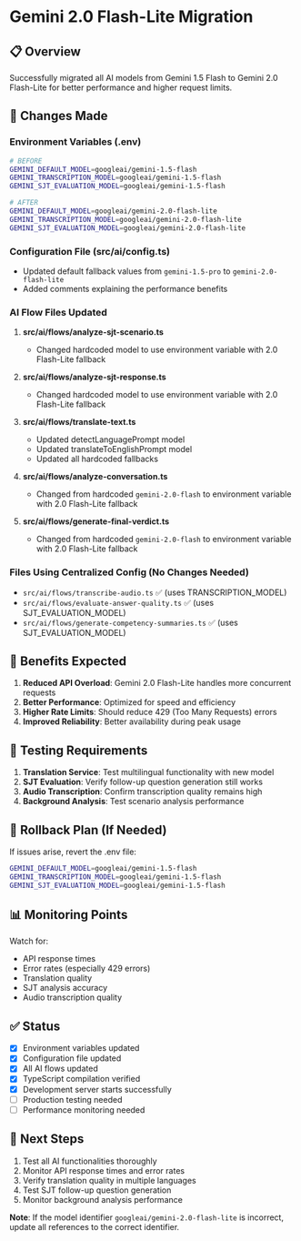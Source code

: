 # Gemini 2.0 Flash-Lite Migration

## 📋 Overview

Successfully migrated all AI models from Gemini 1.5 Flash to Gemini 2.0 Flash-Lite for better performance and higher request limits.

## 🔄 Changes Made

### Environment Variables (.env)
```bash
# BEFORE
GEMINI_DEFAULT_MODEL=googleai/gemini-1.5-flash
GEMINI_TRANSCRIPTION_MODEL=googleai/gemini-1.5-flash
GEMINI_SJT_EVALUATION_MODEL=googleai/gemini-1.5-flash

# AFTER
GEMINI_DEFAULT_MODEL=googleai/gemini-2.0-flash-lite
GEMINI_TRANSCRIPTION_MODEL=googleai/gemini-2.0-flash-lite
GEMINI_SJT_EVALUATION_MODEL=googleai/gemini-2.0-flash-lite
```

### Configuration File (src/ai/config.ts)
- Updated default fallback values from `gemini-1.5-pro` to `gemini-2.0-flash-lite`
- Added comments explaining the performance benefits

### AI Flow Files Updated
1. **src/ai/flows/analyze-sjt-scenario.ts**
   - Changed hardcoded model to use environment variable with 2.0 Flash-Lite fallback

2. **src/ai/flows/analyze-sjt-response.ts**
   - Changed hardcoded model to use environment variable with 2.0 Flash-Lite fallback

3. **src/ai/flows/translate-text.ts**
   - Updated detectLanguagePrompt model
   - Updated translateToEnglishPrompt model
   - Updated all hardcoded fallbacks

4. **src/ai/flows/analyze-conversation.ts**
   - Changed from hardcoded `gemini-2.0-flash` to environment variable with 2.0 Flash-Lite fallback

5. **src/ai/flows/generate-final-verdict.ts**
   - Changed from hardcoded `gemini-2.0-flash` to environment variable with 2.0 Flash-Lite fallback

### Files Using Centralized Config (No Changes Needed)
- `src/ai/flows/transcribe-audio.ts` ✅ (uses TRANSCRIPTION_MODEL)
- `src/ai/flows/evaluate-answer-quality.ts` ✅ (uses SJT_EVALUATION_MODEL)
- `src/ai/flows/generate-competency-summaries.ts` ✅ (uses SJT_EVALUATION_MODEL)

## 🎯 Benefits Expected

1. **Reduced API Overload**: Gemini 2.0 Flash-Lite handles more concurrent requests
2. **Better Performance**: Optimized for speed and efficiency
3. **Higher Rate Limits**: Should reduce 429 (Too Many Requests) errors
4. **Improved Reliability**: Better availability during peak usage

## 🧪 Testing Requirements

1. **Translation Service**: Test multilingual functionality with new model
2. **SJT Evaluation**: Verify follow-up question generation still works
3. **Audio Transcription**: Confirm transcription quality remains high
4. **Background Analysis**: Test scenario analysis performance

## 🔧 Rollback Plan (If Needed)

If issues arise, revert the .env file:
```bash
GEMINI_DEFAULT_MODEL=googleai/gemini-1.5-flash
GEMINI_TRANSCRIPTION_MODEL=googleai/gemini-1.5-flash
GEMINI_SJT_EVALUATION_MODEL=googleai/gemini-1.5-flash
```

## 📊 Monitoring Points

Watch for:
- API response times
- Error rates (especially 429 errors)
- Translation quality
- SJT analysis accuracy
- Audio transcription quality

## ✅ Status

- [x] Environment variables updated
- [x] Configuration file updated
- [x] All AI flows updated
- [x] TypeScript compilation verified
- [x] Development server starts successfully
- [ ] Production testing needed
- [ ] Performance monitoring needed

## 🤝 Next Steps

1. Test all AI functionalities thoroughly
2. Monitor API response times and error rates
3. Verify translation quality in multiple languages
4. Test SJT follow-up question generation
5. Monitor background analysis performance

**Note**: If the model identifier `googleai/gemini-2.0-flash-lite` is incorrect, update all references to the correct identifier.
